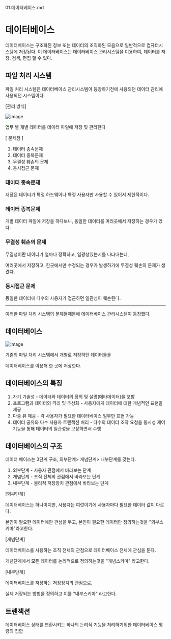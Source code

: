 01.데이터베이스.md
# 데이터베이스
데이터베이스는 구조화된 정보 또는 데이터의 조직화된 모음으로 일반적으로 컴퓨터시스템에 저장된다.
이 데이터베이스는 데이터베이스 관리시스템을 이용하여, 데이터를 저장, 검색, 편집 할 수 있다.

##  파일 처리 시스템

파일 처리 시스템은 데이터베이스 관리시스템이 등장하기전에 사용되던 데이터 관리에 사용되던 시스템이다.

[관리 방식] 

![image](https://user-images.githubusercontent.com/85108615/236753996-868f421f-88a8-4814-a88c-cf8a5ace18b2.png)

 업무 별 개별 데이터를 데이터 파일에 저장 및 관리한다

[ 문제점 ] 

1. 데이터 종속문제
2. 데이터 중복문제
3. 무결성 훼손의 문제
4. 동시접근 문제

### 데이터 종속문제

저장된 데이터가 특정 하드웨어나 특정 사용자만 사용할 수 있어서 제한적이다.

### 데이터 종복문제

개별 데이터 파일에 저장을 하다보니, 동일한 데이터를 여러곳에서 저장하는 경우가 있다.

### 무결성 훼손의 문제

무결성이란 데이터가 얼마나 정확하고, 일광성있는지를 나타내는데,

여러곳에서 저장하고, 한곳에서만 수정되는 경우가 발생하기에 무결성 훼손의 문제가 생겼다.

### 동시접근 문제

동일한 데이터에 다수의 사용자가 접근하면 일관성이 훼손된다.

------------------------------------------------------------------
이러한 파일 처리 시스템의 문제들때문에 데이터베이스 관리시스템이 등장했다.


## 데이터베이스 

![image](https://user-images.githubusercontent.com/85108615/236755390-93327444-6dbe-44cd-9711-577c02e8f212.png)

기존의 파일 처리 시스템에서 개별로 저장하던 데이터들을

데이터베이스를 이용해 한 곳에 저장한다.

## 데이터베이스의 특징

1. 자기 기술성 - 데이터와 데이터의 정의 및 설명(메타데이터)을 포함
2. 프로그램과 데이터의 격리 및 추상화 - 사용자에게 데이터에 대한 개념적인 표현을 제공
3. 다중 뷰 제공 - 각 사용자가 필요한 데이터베이스 일부만 표현 가능
4. 데이터 공유와 다수 사용자 트랜잭션 처리 - 다수의 데이터 조작 요청을 동시성 제어 기능을 통해 데이터의 일관성을 보장하면서 수행


## 데이터베이스의 구조

데이터 베이스는 3단계 구조, 외부단계> 개념단계> 내부단계를 갖는다.

1. 외부단계 - 사용자 관점에서 바라보는 단계
2. 개념단계 - 조직 전체의 관점에서 바라보는 단계
3. 내부단계 - 물리적 저장장치 관점에서 바라보는 단계

[외부단계]

데이터베이스는 하나이지만, 사용자는 여럿이기에 사용자마다 필요한 데이터 값이 다르다.

본인이 필요한 데이터에만 관심을 두고, 본인이 필요한 데이터만 정의하는것을 "외부스키마"라고한다.

[개념단계]

데이터베이스를 사용하는 조직 전체의 관점으로 데이터베이스 전체에 관심을 둔다.

개념단계에서 모든 데이터를 논리적으로 정의하는것을 "개념스키마" 라고한다.

[내부단계]

데이터베이스를 저장하는 저장장치의 관점으로, 

실제 저장되는 방법을 정의하고 이를 "내부스키마" 라고한다.


## 트랜잭션

데이터베이스 상태를 변환시키는 하나의 논리적 기능을 처리하기위한 데이터베이스 명령의 집합

